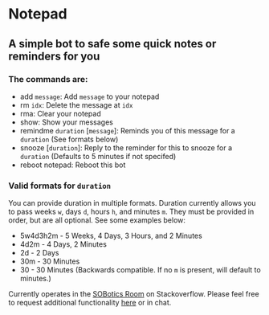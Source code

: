 # Notepad

## A simple bot to safe some quick notes or reminders for you

### The commands are:

- add `message`:                   Add `message` to your notepad
- rm  `idx`:                       Delete the message at `idx`
- rma:                             Clear your notepad
- show:                            Show your messages
- remindme `duration` [`message`]: Reminds you of this message for a `duration` (See formats below)
- snooze [`duration`]:             Reply to the reminder for this to snooze for a `duration` (Defaults to 5 minutes if not specifed)
- reboot notepad:                  Reboot this bot

### Valid formats for `duration`

You can provide duration in multiple formats. Duration currently allows you to pass weeks `w`, days `d`, hours `h`, and minutes `m`. They must be provided in order, but are all optional. See some examples below:

- 5w4d3h2m - 5 Weeks, 4 Days, 3 Hours, and 2 Minutes
- 4d2m     - 4 Days, 2 Minutes
- 2d       - 2 Days
- 30m      - 30 Minutes
- 30       - 30 Minutes (Backwards compatible. If no `m` is present, will default to minutes.)

Currently operates in the [SOBotics Room](https://chat.stackoverflow.com/rooms/111347/sobotics) on Stackoverflow. Please feel free to request additional functionality [here](https://github.com/SOBotics/notepad/issues) or in chat.

